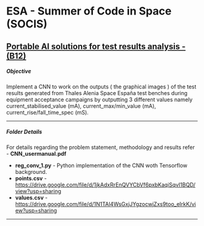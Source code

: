 # ESA - Summer of Code in Space (SOCIS)
## [Portable AI solutions for test results analysis - (B12)](https://socis.esa.int/projects/)



##### Objective

Implement a CNN to work on the outputs ( the graphical images ) of the test results generated from Thales Alenia Space España test benches during equipment acceptance campaigns by outputting 3 different values namely current_stabilised_value (mA), current_max/min_value (mA), current_rise/fall_time_spec (mS).


---

##### Folder Details

For details regarding the problem statement, methodology and results refer - **CNN_usermanual.pdf**
 

  * **reg_conv_1.py** - Python implementation of the CNN woth Tensorflow background.
  * **points.csv** - https://drive.google.com/file/d/1jkAdxRrEnQVYCbVf6pxbKaqiSqvI1BQD/view?usp=sharing
  * **values.csv** - https://drive.google.com/file/d/1N1TAl4WsGxjJYgzocwjZxs9too_eIrkK/view?usp=sharing
    
---
